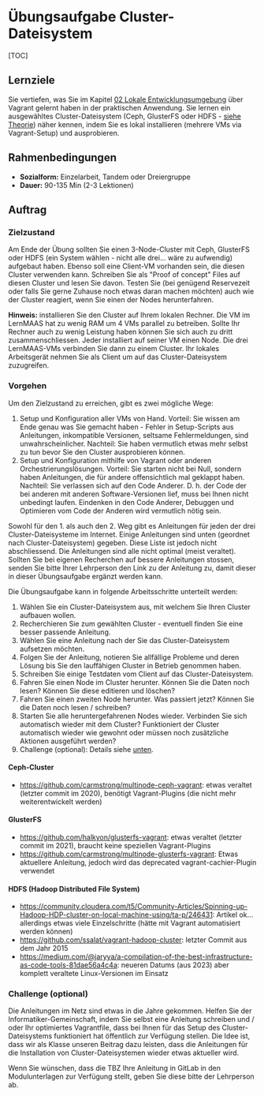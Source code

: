 # Übungsaufgabe Cluster-Dateisystem
[TOC]

## Lernziele
Sie vertiefen, was Sie im Kapitel [02 Lokale Entwicklungsumgebung](../02%20Lokale%20Entwicklungsumgebung) über Vagrant gelernt haben in der praktischen Anwendung. Sie lernen ein ausgewähltes Cluster-Dateisystem (Ceph, GlusterFS oder HDFS - [siehe Theorie](./README.md#datenhaltung-in-cluster-filesystem-inkl-failover)) näher kennen, indem Sie es lokal installieren (mehrere VMs via Vagrant-Setup) und ausprobieren.

## Rahmenbedingungen
* **Sozialform:** Einzelarbeit, Tandem oder Dreiergruppe
* **Dauer:** 90-135 Min (2-3 Lektionen)

## Auftrag
### Zielzustand
Am Ende der Übung sollten Sie einen 3-Node-Cluster mit Ceph, GlusterFS oder HDFS (ein System wählen - nicht alle drei... wäre zu aufwendig) aufgebaut haben. Ebenso soll eine Client-VM vorhanden sein, die diesen Cluster verwenden kann. Schreiben Sie als "Proof of concept" Files auf diesen Cluster und lesen Sie davon. Testen Sie (bei genügend Reservezeit oder falls Sie gerne Zuhause noch etwas daran machen möchten) auch wie der Cluster reagiert, wenn Sie einen der Nodes herunterfahren.

**Hinweis:** installieren Sie den Cluster auf Ihrem lokalen Rechner. Die VM im LernMAAS hat zu wenig RAM um 4 VMs parallel zu betreiben. Sollte Ihr Rechner auch zu wenig Leistung haben können Sie sich auch zu dritt zusammenschliessen. Jeder installiert auf seiner VM einen Node. Die drei LernMAAS-VMs verbinden Sie dann zu einem Cluster. Ihr lokales Arbeitsgerät nehmen Sie als Client um auf das Cluster-Dateisystem zuzugreifen.

### Vorgehen
Um den Zielzustand zu erreichen, gibt es zwei mögliche Wege:
1. Setup und Konfiguration aller VMs von Hand. Vorteil: Sie wissen am Ende genau was Sie gemacht haben - Fehler in Setup-Scripts aus Anleitungen, inkompatible Versionen, seltsame Fehlermeldungen, sind unwahrscheinlicher. Nachteil: Sie haben vermutlich etwas mehr selbst zu tun bevor Sie den Cluster ausprobieren können.
2. Setup und Konfiguration mithilfe von Vagrant oder anderen Orchestrierungslösungen. Vorteil: Sie starten nicht bei Null, sondern haben Anleitungen, die für andere offensichtlich mal geklappt haben. Nachteil: Sie verlassen sich auf den Code Anderer. D. h. der Code der bei anderen mit anderen Software-Versionen lief, muss bei Ihnen nicht unbedingt laufen. Eindenken in den Code Anderer, Debuggen und Optimieren vom Code der Anderen wird vermutlich nötig sein.

Sowohl für den 1. als auch den 2. Weg gibt es Anleitungen für jeden der drei Cluster-Dateisysteme im Internet. Einige Anleitungen sind unten (geordnet nach Cluster-Dateisystem) gegeben. Diese Liste ist jedoch nicht abschliessend. Die Anleitungen sind alle nicht optimal (meist veraltet). Sollten Sie bei eigenen Recherchen auf bessere Anleitungen stossen, senden Sie bitte Ihrer Lehrperson den Link zu der Anleitung zu, damit dieser in dieser Übungsaufgabe ergänzt werden kann.

Die Übungsaufgabe kann in folgende Arbeitsschritte unterteilt werden:
1. Wählen Sie ein Cluster-Dateisystem aus, mit welchem Sie Ihren Cluster aufbauen wollen.
2. Recherchieren Sie zum gewählten Cluster - eventuell finden Sie eine besser passende Anleitung.
3. Wählen Sie eine Anleitung nach der Sie das Cluster-Dateisystem aufsetzen möchten.
4. Folgen Sie der Anleitung, notieren Sie allfällige Probleme und deren Lösung bis Sie den lauffähigen Cluster in Betrieb genommen haben.
5. Schreiben Sie einige Testdaten vom Client auf das Cluster-Dateisystem.
6. Fahren Sie einen Node im Cluster herunter. Können Sie die Daten noch lesen? Können Sie diese editieren und löschen?
7. Fahren Sie einen zweiten Node herunter. Was passiert jetzt? Können Sie die Daten noch lesen / schreiben?
8. Starten Sie alle heruntergefahrenen Nodes wieder. Verbinden Sie sich automatisch wieder mit dem Cluster? Funktioniert der Cluster automatisch wieder wie gewohnt oder müssen noch zusätzliche Aktionen ausgeführt werden?
9. Challenge (optional): Details siehe [unten](./Cluster-Dateisystem.md#challenge-optional).

#### Ceph-Cluster
* https://github.com/carmstrong/multinode-ceph-vagrant: etwas veraltet (letzter commit im 2020), benötigt Vagrant-Plugins (die nicht mehr weiterentwickelt werden)

#### GlusterFS
* https://github.com/halkyon/glusterfs-vagrant: etwas veraltet (letzter commit im 2021), braucht keine speziellen Vagrant-Plugins
* https://github.com/carmstrong/multinode-glusterfs-vagrant: Etwas aktuellere Anleitung, jedoch wird das deprecated vagrant-cachier-Plugin verwendet

#### HDFS (Hadoop Distributed File System)
* https://community.cloudera.com/t5/Community-Articles/Spinning-up-Hadoop-HDP-cluster-on-local-machine-using/ta-p/246431: Artikel ok... allerdings etwas viele Einzelschritte (hätte mit Vagrant automatisiert werden können)
* https://github.com/ssalat/vagrant-hadoop-cluster: letzter Commit aus dem Jahr 2015
* https://medium.com/@jaryya/a-compilation-of-the-best-infrastructure-as-code-tools-81dae56a4c4a: neueren Datums (aus 2023) aber komplett veraltete Linux-Versionen im Einsatz


### Challenge (optional)
Die Anleitungen im Netz sind etwas in die Jahre gekommen. Helfen Sie der Informatiker-Gemeinschaft, indem Sie selbst eine Anleitung schreiben und / oder Ihr optimiertes Vagrantfile, dass bei Ihnen für das Setup des Cluster-Dateisystems funktioniert hat öffentlich zur Verfügung stellen. Die Idee ist, dass wir als Klasse unseren Beitrag dazu leisten, dass die Anleitungen für die Installation von Cluster-Dateisystemen wieder etwas aktueller wird.

Wenn Sie wünschen, dass die TBZ Ihre Anleitung in GitLab in den Modulunterlagen zur Verfügung stellt, geben Sie diese bitte der Lehrperson ab.
